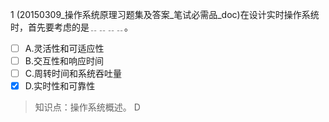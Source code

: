 1
(20150309_操作系统原理习题集及答案_笔试必需品_doc)在设计实时操作系统时，首先要考虑的是﹎﹎﹎﹎。
- [ ] A.灵活性和可适应性 
- [ ] B.交互性和响应时间 
- [ ] C.周转时间和系统吞吐量 
- [x] D.实时性和可靠性

> 知识点：操作系统概述。
> D
